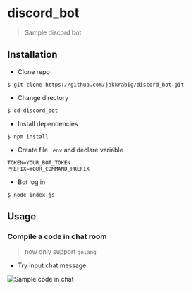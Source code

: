 # discord_bot

>Sample discord bot

## Installation

- Clone repo

```shell
$ git clone https://github.com/jakkrabig/discord_bot.git
```


- Change directory

```shell
$ cd discord_bot
```

- Install dependencies

```shell
$ npm install
```

- Create file `.env` and declare variable

```
TOKEN=YOUR_BOT_TOKEN
PREFIX=YOUR_COMMAND_PREFIX
```

- Bot log in
```shell
$ node index.js
```

## Usage
### Compile a code in chat room
>now only support `golang`
- Try input chat message 
<img src="https://i.imgur.com/BCsQfon.png" title="Sample code in chat" alt="Sample code in chat">
